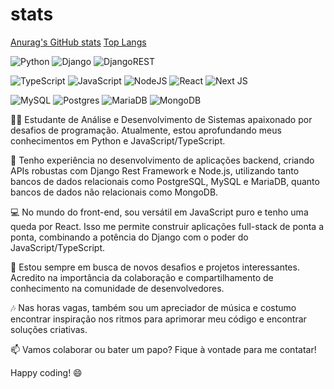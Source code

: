 # stats
[Anurag's GitHub stats](https://github-readme-stats.vercel.app/api?username=staviasz&show_icons=true&theme=highcontrast)
[Top Langs](https://github-readme-stats.vercel.app/api/top-langs/?username=staviasz&show_icons=true&theme=highcontrast)


![Python](https://img.shields.io/badge/python-3670A0?style=for-the-badge&logo=python&logoColor=ffdd54)
![Django](https://img.shields.io/badge/django-%23092E20.svg?style=for-the-badge&logo=django&logoColor=white)
![DjangoREST](https://img.shields.io/badge/DJANGO-REST-ff1709?style=for-the-badge&logo=django&logoColor=white&color=ff1709&labelColor=gray)


![TypeScript](https://img.shields.io/badge/typescript-%23007ACC.svg?style=for-the-badge&logo=typescript&logoColor=white)
![JavaScript](https://img.shields.io/badge/javascript-%23323330.svg?style=for-the-badge&logo=javascript&logoColor=%23F7DF1E)
![NodeJS](https://img.shields.io/badge/node.js-6DA55F?style=for-the-badge&logo=node.js&logoColor=white)
![React](https://img.shields.io/badge/react-%2320232a.svg?style=for-the-badge&logo=react&logoColor=%2361DAFB)
![Next JS](https://img.shields.io/badge/Next-black?style=for-the-badge&logo=next.js&logoColor=white)


![MySQL](https://img.shields.io/badge/mysql-%2300f.svg?style=for-the-badge&logo=mysql&logoColor=white)
![Postgres](https://img.shields.io/badge/postgres-%23316192.svg?style=for-the-badge&logo=postgresql&logoColor=white)
![MariaDB](https://img.shields.io/badge/MariaDB-003545?style=for-the-badge&logo=mariadb&logoColor=white)
![MongoDB](https://img.shields.io/badge/MongoDB-%234ea94b.svg?style=for-the-badge&logo=mongodb&logoColor=white)





👨‍💻 Estudante de Análise e Desenvolvimento de Sistemas apaixonado por desafios de programação. Atualmente, estou aprofundando meus conhecimentos em Python e JavaScript/TypeScript.

🔧 Tenho experiência no desenvolvimento de aplicações backend, criando APIs robustas com Django Rest Framework e Node.js, utilizando tanto bancos de dados relacionais como PostgreSQL, MySQL e MariaDB, quanto bancos de dados não relacionais como MongoDB.

💻 No mundo do front-end, sou versátil em JavaScript puro e tenho uma queda por React. Isso me permite construir aplicações full-stack de ponta a ponta, combinando a potência do Django com o poder do JavaScript/TypeScript.

🚀 Estou sempre em busca de novos desafios e projetos interessantes. Acredito na importância da colaboração e compartilhamento de conhecimento na comunidade de desenvolvedores.

🎶 Nas horas vagas, também sou um apreciador de música e costumo encontrar inspiração nos ritmos para aprimorar meu código e encontrar soluções criativas.

📫 Vamos colaborar ou bater um papo? Fique à vontade para me contatar!

Happy coding! 😄









